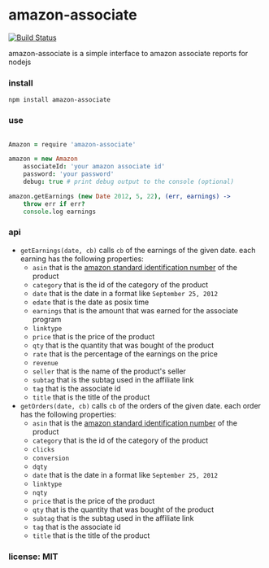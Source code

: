 # amazon-associate

[![Build Status](https://travis-ci.org/snd/amazon-associate.png)](https://travis-ci.org/snd/amazon-associate)

amazon-associate is a simple interface to amazon associate reports for nodejs

### install

    npm install amazon-associate

### use

```coffeescript

Amazon = require 'amazon-associate'

amazon = new Amazon
    associateId: 'your amazon associate id'
    password: 'your password'
    debug: true # print debug output to the console (optional)

amazon.getEarnings (new Date 2012, 5, 22), (err, earnings) ->
    throw err if err?
    console.log earnings
```

### api

- `getEarnings(date, cb)` calls `cb` of the earnings of the given date.
    each earning has the following properties:
    - `asin` that is the [amazon standard identification number](http://en.wikipedia.org/wiki/Amazon_Standard_Identification_Number) of the product
    - `category` that is the id of the category of the product
    - `date` that is the date in a format like `September 25, 2012`
    - `edate` that is the date as posix time
    - `earnings` that is the amount that was earned for the associate program
    - `linktype`
    - `price` that is the price of the product
    - `qty` that is the quantity that was bought of the product
    - `rate` that is the percentage of the earnings on the price
    - `revenue`
    - `seller` that is the name of the product's seller
    - `subtag` that is the subtag used in the affiliate link
    - `tag` that is the associate id
    - `title` that is the title of the product
- `getOrders(date, cb)` calls `cb` of the orders of the given date.
    each order has the following properties:
    - `asin` that is the [amazon standard identification number](http://en.wikipedia.org/wiki/Amazon_Standard_Identification_Number) of the product
    - `category` that is the id of the category of the product
    - `clicks`
    - `conversion`
    - `dqty`
    - `date` that is the date in a format like `September 25, 2012`
    - `linktype`
    - `nqty`
    - `price` that is the price of the product
    - `qty` that is the quantity that was bought of the product
    - `subtag` that is the subtag used in the affiliate link
    - `tag` that is the associate id
    - `title` that is the title of the product

### license: MIT
